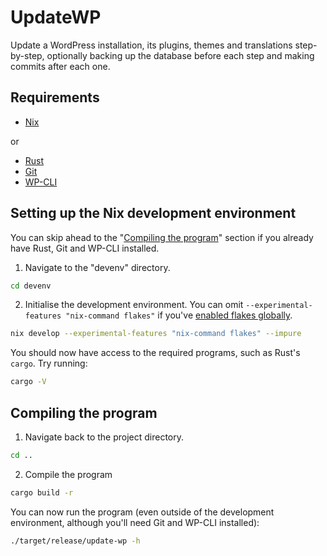 # UpdateWP

Update a WordPress installation, its plugins, themes and translations step-by-step, optionally backing up the database before each step and making commits after each one.

## Requirements

* [Nix](https://nixos.org/download/)

or

* [Rust](https://www.rust-lang.org/tools/install)
* [Git](https://git-scm.com/downloads)
* [WP-CLI](https://wp-cli.org/)

## Setting up the Nix development environment

You can skip ahead to the "[Compiling the program](#compiling-the-program)" section if you already have Rust, Git and WP-CLI installed.

1. Navigate to the "devenv" directory.
```sh
cd devenv
```
2. Initialise the development environment. You can omit `--experimental-features "nix-command flakes"` if you've [enabled flakes globally](https://nixos.wiki/wiki/Flakes#Other_Distros.2C_without_Home-Manager).
```sh
nix develop --experimental-features "nix-command flakes" --impure
```

You should now have access to the required programs, such as Rust's `cargo`. Try running:

```sh
cargo -V
```

## Compiling the program

1. Navigate back to the project directory.
```sh
cd ..
```
2. Compile the program
```sh
cargo build -r
```

You can now run the program (even outside of the development environment, although you'll need Git and WP-CLI installed):

```sh
./target/release/update-wp -h
```
